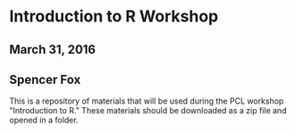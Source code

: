 # Introduction to R Workshop
## March 31, 2016
## Spencer Fox

This is a repository of materials that will be used during the PCL workshop "Introduction to R." These materials should be downloaded as a zip file and opened in a folder.
